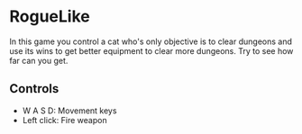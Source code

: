 # RogueLike
In this game you control a cat who's only objective is to clear dungeons and use its wins to get better equipment to clear more dungeons.
Try to see how far can you get.
## Controls
- W A S D: Movement keys
- Left click: Fire weapon
